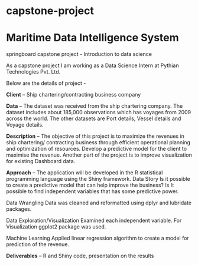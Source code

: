 # capstone-project

# Maritime Data Intelligence System

springboard capstone project - Introduction to data science

As a capstone project I am working as a Data Science Intern at Pythian Technologies Pvt. Ltd.

Below are the details of project - 

**Client** –  Ship chartering/contracting business company

**Data** – The dataset was received from the ship chartering company.
The dataset includes about 185,000 observations which has voyages from 2009 across the world. The other datasets are Port details, Vessel details and Voyage details. 

**Description** – The objective of this project is to maximize the revenues in ship chartering/ contracting business through efficient operational planning and optimization of resources. Develop a predictive model for the client to maximise the revenue. Another part of the project is to improve visualization for existing Dashboard data.

**Approach** – The application will be developed in the R statistical programming language using the Shiny framework.
Data Story
Is it possible to create a predictive model that can help improve the business? Is It possible to find independent variables that has some predictive power.  

Data Wrangling
Data was cleaned and reformatted using dplyr and lubridate packages.

Data Exploration/Visualization
Examined each independent variable. For Visualization ggplot2 package was used.

Machine Learning
Applied linear regression algorithm to create a model for prediction of the revenue.

**Deliverables** – R and Shiny code, presentation on the results
